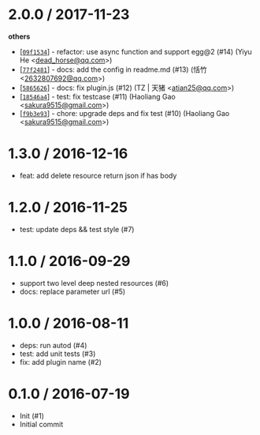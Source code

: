 
2.0.0 / 2017-11-23
==================

**others**
  * [[`09f1534`](http://github.com/eggjs/egg-rest/commit/09f15340602fc1198d00b322ee179f58a4665aa6)] - refactor: use async function and support egg@2 (#14) (Yiyu He <<dead_horse@qq.com>>)
  * [[`77f2481`](http://github.com/eggjs/egg-rest/commit/77f248155c896216d48bd36b4774cd4715a1fbad)] - docs: add the config in readme.md (#13) (恬竹 <<2632807692@qq.com>>)
  * [[`5865626`](http://github.com/eggjs/egg-rest/commit/5865626f4aa00ce75ddd6c0c2af4e075a7574a40)] - docs: fix plugin.js (#12) (TZ | 天猪 <<atian25@qq.com>>)
  * [[`18546a4`](http://github.com/eggjs/egg-rest/commit/18546a444b975c0854b97091b861028ac2f77579)] - test: fix testcase (#11) (Haoliang Gao <<sakura9515@gmail.com>>)
  * [[`f9b3e93`](http://github.com/eggjs/egg-rest/commit/f9b3e93b0a0f5bff8e88b24eed539aa136eb5e94)] - chore: upgrade deps and fix test (#10) (Haoliang Gao <<sakura9515@gmail.com>>)

1.3.0 / 2016-12-16
==================

  * feat: add delete resource return json if has body

1.2.0 / 2016-11-25
==================

  * test: update deps && test style (#7)

1.1.0 / 2016-09-29
==================

  * support two level deep nested resources (#6)
  * docs: replace parameter url (#5)

1.0.0 / 2016-08-11
==================

  * deps: run autod (#4)
  * test: add unit tests (#3)
  * fix: add plugin name (#2)

0.1.0 / 2016-07-19
==================

  * Init (#1)
  * Initial commit
